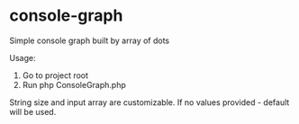 # console-graph
Simple console graph built by array of dots

Usage:

1. Go to project root
2. Run php ConsoleGraph.php

String size and input array are customizable. If no values provided - default will be used.
